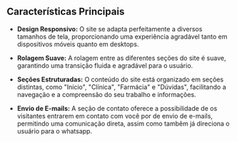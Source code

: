 ## Características Principais

- **Design Responsivo:** O site se adapta perfeitamente a diversos tamanhos de tela, proporcionando uma experiência agradável tanto em dispositivos móveis quanto em desktops.

- **Rolagem Suave:** A rolagem entre as diferentes seções do site é suave, garantindo uma transição fluida e agradável para o usuário.

- **Seções Estruturadas:** O conteúdo do site está organizado em seções distintas, como "Início", "Clínica", "Farmácia" e "Dúvidas", facilitando a navegação e a compreensão do seu trabalho e informações.

- **Envio de E-mails:** A seção de contato oferece a possibilidade de os visitantes entrarem em contato com você por de envio de e-mails, permitindo uma comunicação direta, assim como tambêm já direciona o usuário para o whatsapp.
